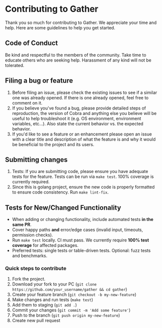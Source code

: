 # Contributing to Gather

Thank you so much for contributing to Gather. We appreciate your time and help.
Here are some guidelines to help you get started.

## Code of Conduct

Be kind and respectful to the members of the community. Take time to educate
others who are seeking help. Harassment of any kind will not be tolerated.

## Filing a bug or feature

1. Before filing an issue, please check the existing issues to see if a
   similar one was already opened. If there is one already opened, feel free
   to comment on it.
1. If you believe you've found a bug, please provide detailed steps of
   reproduction, the version of Cobra and anything else you believe will be
   useful to help troubleshoot it (e.g. OS environment, environment variables,
   etc...). Also state the current behavior vs. the expected behavior.
1. If you'd like to see a feature or an enhancement please open an issue with
   a clear title and description of what the feature is and why it would be
   beneficial to the project and its users.

## Submitting changes

1. Tests: If you are submitting code, please ensure you have adequate tests
   for the feature. Tests can be run via `make test`. 100% coverage is currently required.
1. Since this is golang project, ensure the new code is properly formatted to ensure code consistency. Run `make lint-fix`.

## Tests for New/Changed Functionality

- When adding or changing functionality, include automated tests **in the same PR**.
- Cover happy paths **and** error/edge cases (invalid input, timeouts, permission checks).
- Run `make test` locally. CI must pass. We currently require **100% test coverage** for affected packages.
- Preferred tests: single tests or table-driven tests. Optional: fuzz tests and benchmarks.

### Quick steps to contribute

1. Fork the project.
1. Download your fork to your PC (`git clone https://github.com/your_username/gather && cd gather`)
1. Create your feature branch (`git checkout -b my-new-feature`)
1. Make changes and run tests (`make test`)
1. Add them to staging (`git add .`)
1. Commit your changes (`git commit -m 'Add some feature'`)
1. Push to the branch (`git push origin my-new-feature`)
1. Create new pull request
